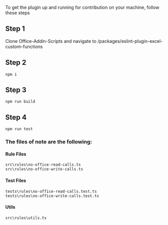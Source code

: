 To get the plugin up and running for contribution on your machine, follow these steps

## Step 1
Clone Office-Addin-Scripts and navigate to /packages/eslint-plugin-excel-custom-functions

## Step 2

```
npm i
```

## Step 3

```
npm run build
```

## Step 4

```
npm run test
```

### The files of note are the following:

#### Rule Files
```
src\rules\no-office-read-calls.ts
src\rules\no-office-write-calls.ts
```

#### Test Files
```
tests\rules\no-office-read-calls.test.ts
tests\rules\no-office-write-calls.test.ts
```

#### Utils
```
src\rules\utils.ts
```